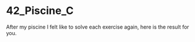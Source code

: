 # 42_Piscine_C
After my piscine I felt like to solve each exercise again, here is the result for you.
